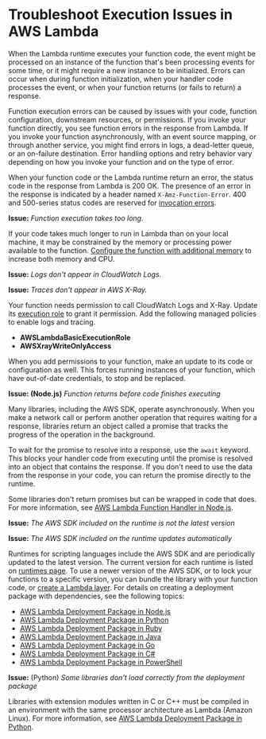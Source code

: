 # Troubleshoot Execution Issues in AWS Lambda<a name="troubleshooting-execution"></a>

When the Lambda runtime executes your function code, the event might be processed on an instance of the function that's been processing events for some time, or it might require a new instance to be initialized\. Errors can occur when during function initialization, when your handler code processes the event, or when your function returns \(or fails to return\) a response\.

Function execution errors can be caused by issues with your code, function configuration, downstream resources, or permissions\. If you invoke your function directly, you see function errors in the response from Lambda\. If you invoke your function asynchronously, with an event source mapping, or through another service, you might find errors in logs, a dead\-letter queue, or an on\-failure destination\. Error handling options and retry behavior vary depending on how you invoke your function and on the type of error\.

When your function code or the Lambda runtime return an error, the status code in the response from Lambda is 200 OK\. The presence of an error in the response is indicated by a header named `X-Amz-Function-Error`\. 400 and 500\-series status codes are reserved for [invocation errors](troubleshooting-invocation.md)\.

**Issue:** *Function execution takes too long\.*

If your code takes much longer to run in Lambda than on your local machine, it may be constrained by the memory or processing power available to the function\. [Configure the function with additional memory](configuration-console.md) to increase both memory and CPU\.

**Issue:** *Logs don't appear in CloudWatch Logs\.*

**Issue:** *Traces don't appear in AWS X\-Ray\.*

Your function needs permission to call CloudWatch Logs and X\-Ray\. Update its [execution role](lambda-intro-execution-role.md) to grant it permission\. Add the following managed policies to enable logs and tracing\.
+ **AWSLambdaBasicExecutionRole**
+ **AWSXrayWriteOnlyAccess**

When you add permissions to your function, make an update to its code or configuration as well\. This forces running instances of your function, which have out\-of\-date credentials, to stop and be replaced\.

**Issue: \(Node\.js\)** *Function returns before code finishes executing*

Many libraries, including the AWS SDK, operate asynchronously\. When you make a network call or perform another operation that requires waiting for a response, libraries return an object called a promise that tracks the progress of the operation in the background\.

To wait for the promise to resolve into a response, use the `await` keyword\. This blocks your handler code from executing until the promise is resolved into an object that contains the response\. If you don't need to use the data from the response in your code, you can return the promise directly to the runtime\.

Some libraries don't return promises but can be wrapped in code that does\. For more information, see [AWS Lambda Function Handler in Node\.js](nodejs-handler.md)\.

**Issue:** *The AWS SDK included on the runtime is not the latest version*

**Issue:** *The AWS SDK included on the runtime updates automatically*

Runtimes for scripting languages include the AWS SDK and are periodically updated to the latest version\. The current version for each runtime is listed on [runtimes page](lambda-runtimes.md)\. To use a newer version of the AWS SDK, or to lock your functions to a specific version, you can bundle the library with your function code, or [create a Lambda layer](configuration-layers.md)\. For details on creating a deployment package with dependencies, see the following topics:
+  [AWS Lambda Deployment Package in Node\.js](nodejs-package.md) 
+  [AWS Lambda Deployment Package in Python](python-package.md) 
+  [AWS Lambda Deployment Package in Ruby](ruby-package.md) 
+  [AWS Lambda Deployment Package in Java](java-package.md) 
+  [AWS Lambda Deployment Package in Go](golang-package.md) 
+  [AWS Lambda Deployment Package in C\#](csharp-package.md) 
+  [AWS Lambda Deployment Package in PowerShell](powershell-package.md) 

**Issue:** \(Python\) *Some libraries don't load correctly from the deployment package*

Libraries with extension modules written in C or C\+\+ must be compiled in an environment with the same processor architecture as Lambda \(Amazon Linux\)\. For more information, see [AWS Lambda Deployment Package in Python](python-package.md)\.